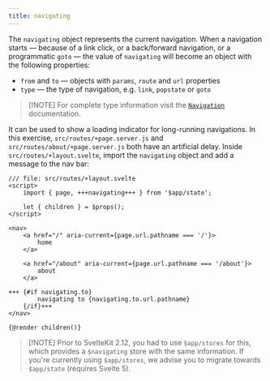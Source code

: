 ```yaml
---
title: navigating
---
```


The `navigating` object represents the current navigation. When a navigation starts — because of a link click, or a back/forward navigation, or a programmatic `goto` — the value of `navigating` will become an object with the following properties:

- `from` and `to` — objects with `params`, `route` and `url` properties
- `type` — the type of navigation, e.g. `link`, `popstate` or `goto`

> [!NOTE] For complete type information visit the [`Navigation`](/docs/kit/@sveltejs-kit#Navigation) documentation.

It can be used to show a loading indicator for long-running navigations. In this exercise, `src/routes/+page.server.js` and `src/routes/about/+page.server.js` both have an artificial delay. Inside `src/routes/+layout.svelte`, import the `navigating` object and add a message to the nav bar:

```svelte
/// file: src/routes/+layout.svelte
<script>
	import { page, +++navigating+++ } from '$app/state';

	let { children } = $props();
</script>

<nav>
	<a href="/" aria-current={page.url.pathname === '/'}>
		home
	</a>

	<a href="/about" aria-current={page.url.pathname === '/about'}>
		about
	</a>

+++	{#if navigating.to}
		navigating to {navigating.to.url.pathname}
	{/if}+++
</nav>

{@render children()}
```

> [!NOTE] Prior to SvelteKit 2.12, you had to use `$app/stores` for this, which provides a `$navigating` store with the same information. If you're currently using `$app/stores`, we advise you to migrate towards `$app/state` (requires Svelte 5).
